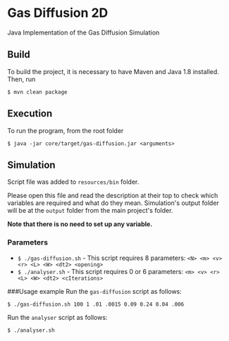 # Gas Diffusion 2D
Java Implementation of the Gas Diffusion Simulation
## Build
To build the project, it is necessary to have Maven and Java 1.8 installed.
Then, run

    $ mvn clean package
    
## Execution
To run the program, from the root folder

    $ java -jar core/target/gas-diffusion.jar <arguments>
    
## Simulation
Script file was added to `resources/bin` folder.

Please open this file and read the description at their top to check which variables are required and what do they mean.
Simulation's output folder will be at the `output` folder from the main project's folder.

**Note that there is no need to set up any variable.**

### Parameters
- `$ ./gas-diffusion.sh` - This script requires 8 parameters: `<N> <m> <v> <r> <L> <W> <dt2> <opening>`
- `$ ./analyser.sh` - This script requires 0 or 6 parameters: `<m> <v> <r> <L> <W> <dt2> <cIterations>`

###Usage example
Run the `gas-diffusion` script as follows:

    $ ./gas-diffusion.sh 100 1 .01 .0015 0.09 0.24 0.04 .006

Run the `analyser` script as follows:

    $ ./analyser.sh